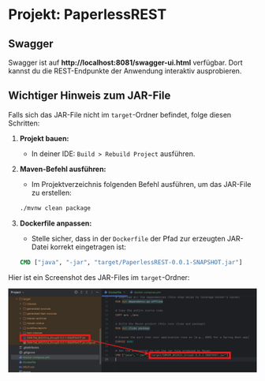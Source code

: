 
# Projekt: PaperlessREST

## Swagger

Swagger ist auf **http://localhost:8081/swagger-ui.html** verfügbar. Dort kannst du die REST-Endpunkte der Anwendung interaktiv ausprobieren.

## Wichtiger Hinweis zum JAR-File

Falls sich das JAR-File nicht im `target`-Ordner befindet, folge diesen Schritten:

1. **Projekt bauen:**
    - In deiner IDE: `Build > Rebuild Project` ausführen.

2. **Maven-Befehl ausführen:**
    - Im Projektverzeichnis folgenden Befehl ausführen, um das JAR-File zu erstellen:

   ```bash
   ./mvnw clean package
   ```

3. **Dockerfile anpassen:**
    - Stelle sicher, dass in der `Dockerfile` der Pfad zur erzeugten JAR-Datei korrekt eingetragen ist:

   ```Dockerfile
   CMD ["java", "-jar", "target/PaperlessREST-0.0.1-SNAPSHOT.jar"]
   ```

Hier ist ein Screenshot des JAR-Files im `target`-Ordner:

![JAR File Location](help-jar-file.png)
